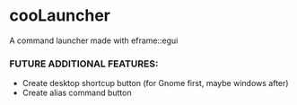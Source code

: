 # cooLauncher

A command launcher made with eframe::egui

### FUTURE ADDITIONAL FEATURES:
 - Create desktop shortcup button (for Gnome first, maybe windows after)
 - Create alias command button